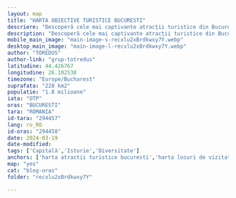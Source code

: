 ```yaml
---
layout: map
title: "HARTA OBIECTIVE TURISTICE BUCURESTI"
descriere: "Descoperă cele mai captivante atracții turistice din București cu harta interactivă a orașului! Explorează poveștile, istoria și frumusețea ascunsă a capitalei României"  
description: "Descoperă cele mai captivante atracții turistice din București cu harta interactivă a orașului! Explorează poveștile, istoria și frumusețea ascunsă a capitalei României" 
mobile_main_image: "main-image-s-recxlu2xBrdkwxy7Y.webp"
desktop_main_image: "main-image-l-recxlu2xBrdkwxy7Y.webp"
author: "TOREDUS"
author-link: "grup-totredus"
latitudine: 44.426767
longitudine: 26.102538
timezone: "Europe/Bucharest"
suprafata: "228 km2"
populatie: "1.8 milioane"
iata: "OTP"
oras: "BUCURESTI"
tara: "ROMANIA"
id-tara: "294457"
lang: ro_RO
id-oras: "294458"
date: 2024-03-19
date-modified: 
tags: ['Capitală','Istorie','Diversitate']
anchors: ['harta atractii turistice bucuresti','harta locuri de vizitat in bucuresti','harta obiective turistice bucuresti']
map: "yes"
cat: "blog-oras"
folder: "recxlu2xBrdkwxy7Y"

---
```

